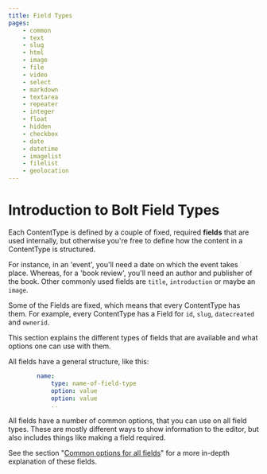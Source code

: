 ```yaml
---
title: Field Types
pages:
    - common
    - text
    - slug
    - html
    - image
    - file
    - video
    - select
    - markdown
    - textarea
    - repeater
    - integer
    - float
    - hidden
    - checkbox
    - date
    - datetime
    - imagelist
    - filelist
    - geolocation
---
```


Introduction to Bolt Field Types
================================

Each ContentType is defined by a couple of fixed, required **fields** that are
used internally, but otherwise you're free to define how the content in a
ContentType is structured.

For instance, in an 'event', you'll need a date on which the event takes place.
Whereas, for a 'book review', you'll need an author and publisher of the book.
Other commonly used fields are `title`, `introduction` or maybe an `image`.

Some of the Fields are fixed, which means that every ContentType has them. For
example, every ContentType has a Field for `id`, `slug`, `datecreated` and
`ownerid`.

This section explains the different types of fields that are available and what
options one can use with them.

All fields have a general structure, like this:

```yaml
        name:
            type: name-of-field-type
            option: value
            option: value
            ..
```

All fields have a number of common options, that you can use on all field types.
These are mostly different ways to show information to the editor, but also
includes things like making a field required.

See the section "[Common options for all fields](fields/common)" for a more
in-depth explanation of these fields.
